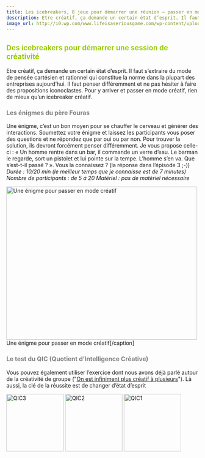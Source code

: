 ```yaml
---
title: Les icebreakers, 8 jeux pour démarrer une réunion – passer en mode créatif
description: Etre créatif, ça demande un certain état d’esprit. Il faut s’extraire du mode de pensée cartésien et rationnel qui constitue la norme dans la plupart des entreprises aujourd’hui. Il faut penser différemment et ne pas hésiter à faire des propositions iconoclastes. Pour y arriver et passer en mode créatif, rien de mieux qu’un icebreaker créatif.
image_url: http://i0.wp.com/www.lifeisaseriousgame.com/wp-content/uploads/2013/11/enigme.png?resize=500%2C400
---
```


<span style="color: #99cc00; font-size: 14pt;">Des icebreakers pour démarrer une session de créativité</span>
-------------------------------------------------------------------------------------------------------------

Etre créatif, ça demande un certain état d’esprit. Il faut s’extraire du mode de pensée cartésien et rationnel qui constitue la norme dans la plupart des entreprises aujourd’hui. Il faut penser différemment et ne pas hésiter à faire des propositions iconoclastes. Pour y arriver et passer en mode créatif, rien de mieux qu’un icebreaker créatif.

### <span style="color: #808080; font-size: 12pt;">Les énigmes du père Fouras</span>

Une énigme, c’est un bon moyen pour se chauffer le cerveau et générer des interactions. Soumettez votre énigme et laissez les participants vous poser des questions et ne répondez que par oui ou par non. Pour trouver la solution, ils devront forcément penser différemment. Je vous propose celle-ci : « Un homme rentre dans un bar, il commande un verre d’eau. Le barman le regarde, sort un pistolet et lui pointe sur la tempe. L’homme s’en va. Que s’est-t-il passé ? ». Vous la connaissez ? (la réponse dans l’épisode 3 ;-)) *Durée : 10/20 min (le meilleur temps que je connaisse est de 7 minutes)* *Nombre de participants : de 5 à 20* *Matériel : pas de matériel nécessaire* 

<img src="http://www.lifeisaseriousgame.com/wp-content/uploads/2013/11/enigme.png" title="Une énigme pour passer en mode créatif" alt="Une énigme pour passer en mode créatif" class="wp-image-961" width="500" height="400" /> Une énigme pour passer en mode créatif\[/caption\]

### <span style="color: #808080; font-size: 12pt;">Le test du QIC (Quotient d’Intelligence Créative)</span>

Vous pouvez également utiliser l’exercice dont nous avons déjà parlé autour de la créativité de groupe ("[On est infiniment plus créatif à plusieurs](http://www.lifeisaseriousgame.com/on-est-infiniment-plus-creatif-a-plusieurs/)"). Là aussi, la clé de la réussite est de changer d’état d’esprit

<img src="http://www.lifeisaseriousgame.com/wp-content/uploads/2013/09/QIC3-150x150.png" alt="QIC3" class="alignleft size-thumbnail wp-image-535" width="150" height="150" /> <img src="http://www.lifeisaseriousgame.com/wp-content/uploads/2013/09/QIC2-150x150.png" alt="QIC2" class="alignleft size-thumbnail wp-image-534" width="150" height="150" /> <img src="http://www.lifeisaseriousgame.com/wp-content/uploads/2013/09/QIC1-150x150.png" alt="QIC1" class="alignleft size-thumbnail wp-image-533" width="150" height="150" />
